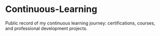 # Continuous-Learning
Public record of my continuous learning journey: certifications, courses, and professional development projects.
